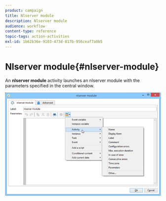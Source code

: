 ```yaml
---
product: campaign
title: Nlserver module
description: Nlserver module
audience: workflow
content-type: reference
topic-tags: action-activities
exl-id: 1b62b36e-9103-473d-817b-956ceaf7a0b5
---
```

# Nlserver module{#nlserver-module}

An **nlserver module** activity launches an nlserver module with the parameters specified in the central window.

![](assets/nlserver_module_edit.png)
